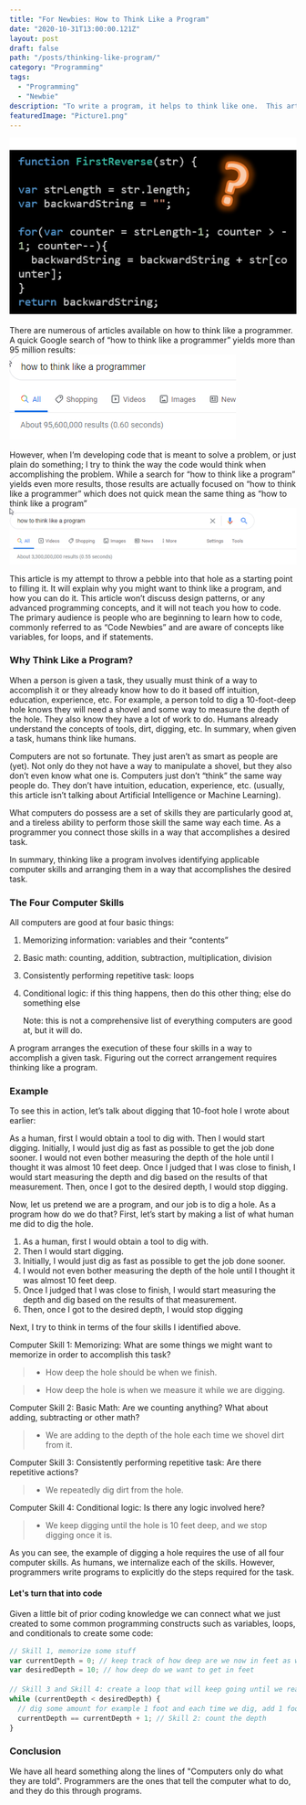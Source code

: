 ```yaml
---
title: "For Newbies: How to Think Like a Program"
date: "2020-10-31T13:00:00.121Z"
layout: post
draft: false
path: "/posts/thinking-like-program/"
category: "Programming"
tags:
  - "Programming"
  - "Newbie"
description: "To write a program, it helps to think like one.  This article introduces code newbies to that concept and some techniques to do so."
featuredImage: "Picture1.png"
---
```


![Google search results for how to think like a programmer](./Picture1.png)

There are numerous of articles available on how to think like a programmer. A quick Google search of “how to think like a programmer” yields more than 95 million results:
![Google search results for how to think like a programmer](./thinkLikeAProgrammer.png)

However, when I’m developing code that is meant to solve a problem, or just plain do something; I try to think the way the code would think when accomplishing the problem. While a search for “how to think like a program” yields even more results, those results are actually focused on “how to think like a programmer” which does not quick mean the same thing as “how to think like a program”
![Google search results for how to think like a program](./thinkLikeAProgram.png)

This article is my attempt to throw a pebble into that hole as a starting point to filling it. It will explain why you might want to think like a program, and how you can do it. This article won’t discuss design patterns, or any advanced programming concepts, and it will not teach you how to code. The primary audience is people who are beginning to learn how to code, commonly referred to as “Code Newbies” and are aware of concepts like variables, for loops, and if statements.

### Why Think Like a Program?

When a person is given a task, they usually must think of a way to accomplish it or they already know how to do it based off intuition, education, experience, etc. For example, a person told to dig a 10-foot-deep hole knows they will need a shovel and some way to measure the depth of the hole. They also know they have a lot of work to do. Humans already understand the concepts of tools, dirt, digging, etc. In summary, when given a task, humans think like humans.

Computers are not so fortunate. They just aren’t as smart as people are (yet). Not only do they not have a way to manipulate a shovel, but they also don’t even know what one is. Computers just don’t “think” the same way people do. They don’t have intuition, education, experience, etc. (usually, this article isn’t talking about Artificial Intelligence or Machine Learning).

What computers do possess are a set of skills they are particularly good at, and a tireless ability to perform those skill the same way each time. As a programmer you connect those skills in a way that accomplishes a desired task.

In summary, thinking like a program involves identifying applicable computer skills and arranging them in a way that accomplishes the desired task.

### The Four Computer Skills

All computers are good at four basic things:

1. Memorizing information: variables and their “contents”
2. Basic math: counting, addition, subtraction, multiplication, division
3. Consistently performing repetitive task: loops
4. Conditional logic: if this thing happens, then do this other thing; else do something else

   Note: this is not a comprehensive list of everything computers are good at, but it will do.

A program arranges the execution of these four skills in a way to accomplish a given task. Figuring out the correct arrangement requires thinking like a program.

### Example

To see this in action, let’s talk about digging that 10-foot hole I wrote about earlier:

As a human, first I would obtain a tool to dig with. Then I would start digging. Initially, I would just dig as fast as possible to get the job done sooner. I would not even bother measuring the depth of the hole until I thought it was almost 10 feet deep. Once I judged that I was close to finish, I would start measuring the depth and dig based on the results of that measurement. Then, once I got to the desired depth, I would stop digging.

Now, let us pretend we are a program, and our job is to dig a hole. As a program how do we do that?
First, let’s start by making a list of what human me did to dig the hole.

1. As a human, first I would obtain a tool to dig with.
2. Then I would start digging.
3. Initially, I would just dig as fast as possible to get the job done sooner.
4. I would not even bother measuring the depth of the hole until I thought it was almost 10 feet deep.
5. Once I judged that I was close to finish, I would start measuring the depth and dig based on the results of that measurement.
6. Then, once I got to the desired depth, I would stop digging

Next, I try to think in terms of the four skills I identified above.

Computer Skill 1: Memorizing: What are some things we might want to memorize in order to accomplish this task?

> - How deep the hole should be when we finish.

> - How deep the hole is when we measure it while we are digging.

Computer Skill 2: Basic Math: Are we counting anything? What about adding, subtracting or other math?

> - We are adding to the depth of the hole each time we shovel dirt from it.

Computer Skill 3: Consistently performing repetitive task: Are there repetitive actions?

> - We repeatedly dig dirt from the hole.

Computer Skill 4: Conditional logic: Is there any logic involved here?

> - We keep digging until the hole is 10 feet deep, and we stop digging once it is.

As you can see, the example of digging a hole requires the use of all four computer skills. As humans, we internalize each of the skills. However, programmers write programs to explicitly do the steps required for the task.

#### Let's turn that into code

Given a little bit of prior coding knowledge we can connect what we just created to some common programming constructs such as variables, loops, and conditionals to create some code:

```js
// Skill 1, memorize some stuff
var currentDepth = 0; // keep track of how deep are we now in feet as we dig
var desiredDepth = 10; // how deep do we want to get in feet

// Skill 3 and Skill 4: create a loop that will keep going until we reach the desired depth
while (currentDepth < desiredDepth) {
  // dig some amount for example 1 foot and each time we dig, add 1 foot the tracked depth
  currentDepth == currentDepth + 1; // Skill 2: count the depth
}
```

### Conclusion

We have all heard something along the lines of "Computers only do what they are told". Programmers are the ones that tell the computer what to do, and they do this through programs.
